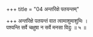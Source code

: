 +++
title = "04 अन्तरिक्षे पतयन्तम्"

+++
अन्तरिक्षे पतयन्तं वात त्वामाशुमाशुभिः ।  
पश्यन्ति सर्वे चक्षुषा न सर्वे मनसा विदुः ॥ ५ ॥